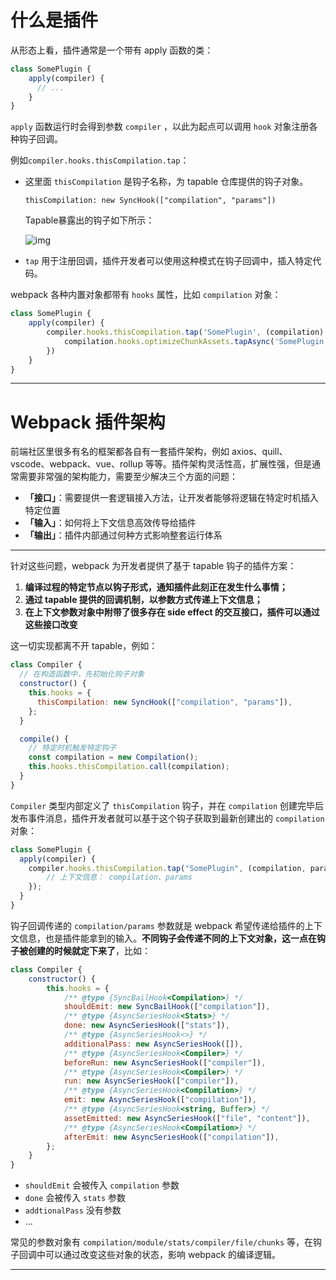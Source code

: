 # 什么是插件

从形态上看，插件通常是一个带有 apply 函数的类：

```js
class SomePlugin {
    apply(compiler) {
      // ...
    }
}
```

`apply` 函数运行时会得到参数 `compiler` ，以此为起点可以调用 `hook` 对象注册各种钩子回调。

例如`compiler.hooks.thisCompilation.tap`： 

+ 这里面 `thisCompilation` 是钩子名称，为 tapable 仓库提供的钩子对象。

  `thisCompilation: new SyncHook(["compilation", "params"])`

  Tapable暴露出的钩子如下所示：

  ![img](https://p3-juejin.byteimg.com/tos-cn-i-k3u1fbpfcp/2a78e89c5f5440f09dc13ab83e82d0bb~tplv-k3u1fbpfcp-zoom-in-crop-mark:3024:0:0:0.awebp)

+ `tap` 用于注册回调，插件开发者可以使用这种模式在钩子回调中，插入特定代码。

  

webpack 各种内置对象都带有 `hooks` 属性，比如 `compilation` 对象：

~~~js
class SomePlugin {
    apply(compiler) {
        compiler.hooks.thisCompilation.tap('SomePlugin', (compilation) => {
            compilation.hooks.optimizeChunkAssets.tapAsync('SomePlugin', ()=>{});
        })
    }
}
~~~

------------



# Webpack 插件架构

前端社区里很多有名的框架都各自有一套插件架构，例如 axios、quill、vscode、webpack、vue、rollup 等等。插件架构灵活性高，扩展性强，但是通常需要非常强的架构能力，需要至少解决三个方面的问题：

- **「接口」**：需要提供一套逻辑接入方法，让开发者能够将逻辑在特定时机插入特定位置
- **「输入」**：如何将上下文信息高效传导给插件
- **「输出」**：插件内部通过何种方式影响整套运行体系

--------------

针对这些问题，webpack 为开发者提供了基于 tapable 钩子的插件方案：

1. **编译过程的特定节点以钩子形式，通知插件此刻正在发生什么事情；**
2. **通过 tapable 提供的回调机制，以参数方式传递上下文信息；**
3. **在上下文参数对象中附带了很多存在 side effect 的交互接口，插件可以通过这些接口改变**

这一切实现都离不开 tapable，例如：

```js
class Compiler {
  // 在构造函数中，先初始化钩子对象
  constructor() {
    this.hooks = {
      thisCompilation: new SyncHook(["compilation", "params"]),
    };
  }

  compile() {
    // 特定时机触发特定钩子
    const compilation = new Compilation();
    this.hooks.thisCompilation.call(compilation);
  }
}
```

`Compiler` 类型内部定义了 `thisCompilation` 钩子，并在 `compilation` 创建完毕后发布事件消息，插件开发者就可以基于这个钩子获取到最新创建出的 `compilation` 对象：

```js
class SomePlugin {
  apply(compiler) {
    compiler.hooks.thisCompilation.tap("SomePlugin", (compilation, params) => {
        // 上下文信息： compilation、params
    });
  }
}
```

钩子回调传递的 `compilation/params` 参数就是 webpack 希望传递给插件的上下文信息，也是插件能拿到的输入。**不同钩子会传递不同的上下文对象，这一点在钩子被创建的时候就定下来了**，比如：

```js
class Compiler {
    constructor() {
        this.hooks = {
            /** @type {SyncBailHook<Compilation>} */
            shouldEmit: new SyncBailHook(["compilation"]),
            /** @type {AsyncSeriesHook<Stats>} */
            done: new AsyncSeriesHook(["stats"]),
            /** @type {AsyncSeriesHook<>} */
            additionalPass: new AsyncSeriesHook([]),
            /** @type {AsyncSeriesHook<Compiler>} */
            beforeRun: new AsyncSeriesHook(["compiler"]),
            /** @type {AsyncSeriesHook<Compiler>} */
            run: new AsyncSeriesHook(["compiler"]),
            /** @type {AsyncSeriesHook<Compilation>} */
            emit: new AsyncSeriesHook(["compilation"]),
            /** @type {AsyncSeriesHook<string, Buffer>} */
            assetEmitted: new AsyncSeriesHook(["file", "content"]),
            /** @type {AsyncSeriesHook<Compilation>} */
            afterEmit: new AsyncSeriesHook(["compilation"]),
        };
    }
}
```

- `shouldEmit` 会被传入 `compilation` 参数
- `done` 会被传入 `stats` 参数
- `addtionalPass` 没有参数
- ...

常见的参数对象有 `compilation/module/stats/compiler/file/chunks` 等，在钩子回调中可以通过改变这些对象的状态，影响 webpack 的编译逻辑。

---------
